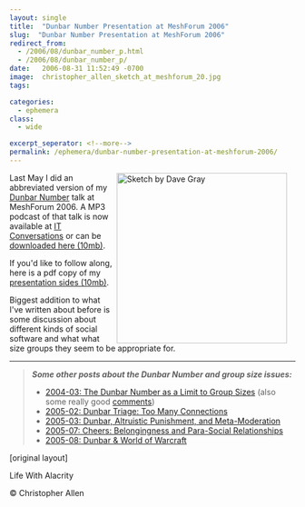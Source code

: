 ```yaml
---
layout: single
title:  "Dunbar Number Presentation at MeshForum 2006"
slug:  "Dunbar Number Presentation at MeshForum 2006"
redirect_from:
  - /2006/08/dunbar_number_p.html
  - /2006/08/dunbar_number_p/
date:   2006-08-31 11:52:49 -0700
image:  christopher_allen_sketch_at_meshforum_20.jpg
tags: 

categories:
  - ephemera
class:
  - wide

excerpt_seperator: <!--more-->
permalink: /ephemera/dunbar-number-presentation-at-meshforum-2006/
---
```


<a href="http://www.flickr.com/photos/davegray/147934089/"><img width="300px" style=" margin-right:15px" align="right"  src="{{ site.url }}{{ site.baseurl }}/assets/images/christopher_allen_sketch_at_meshforum_20.jpg" alt="Sketch by Dave Gray"/></a>

 Last May I did an abbreviated version of my [Dunbar Number](/2004/03/the_dunbar_numb.html) talk at MeshForum 2006. A MP3 podcast of that talk is now available at [IT Conversations](http://www.itconversations.com/shows/detail1072.html)[](http://www.itconversations.com/shows/detail1072.html) or can be [downloaded here (10mb)](http://www.itconversations.com/audio/download/itconversations-1072.mp3).

If you'd like to follow along, here is a pdf copy of my [presentation sides (10mb)](https://web.archive.org/web/20120121011930/http://web.lifewithalacrity.com/christophera/MeshForum_2006_Dunbar_Number.pdf).

Biggest addition to what I've written about before is some discussion about different kinds of social software and what what size groups they seem to be appropriate for.

* * *

> _**Some other posts about the Dunbar Number and group size issues:**_
> 
> * [2004-03: The Dunbar Number as a Limit to Group Sizes](/2004/03/the_dunbar_numb.html) (also some really good [comments](/2004/03/the_dunbar_numb.html#comments))
> * [2005-02: Dunbar Triage: Too Many Connections](/2005/02/dunbar_triage_t.html)
> * [2005-03: Dunbar, Altruistic Punishment, and Meta-Moderation](/2005/03/dunbar_altruist.html)
> * [2005-07: Cheers: Belongingness and Para-Social Relationships](/2005/07/cheers_belongin.html)
> * [2005-08: Dunbar & World of Warcraft](/2005/08/dunbar_world_of.html)

[original layout]

<!-- [Community by the Numbers](/tags/community-by-the-numbers/) [Science](/tags/science/) [Social Software](/tags/social-software/) [Web/Tech](/tags/web/tech/) [dunbar number](/tags/dunbar-number/) [itconversations](/tags/itconversations/) [podcast](/tags/podcast/) [mp3](/tags/mp3/) [presentation](/tags/presentation/) [meshforum2006](/tags/meshforum2006/) [group size](/tags/group-size/) [robin dunbar](/tags/robin-dunbar/) [anthropology](/tags/anthropology/) [social software](/tags/social-software/) -->

Life With Alacrity

© Christopher Allen